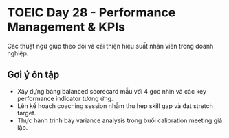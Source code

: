 # TOEIC Day 28 - Performance Management & KPIs

Các thuật ngữ giúp theo dõi và cải thiện hiệu suất nhân viên trong doanh nghiệp.

## Gợi ý ôn tập
- Xây dựng bảng balanced scorecard mẫu với 4 góc nhìn và các key performance indicator tương ứng.
- Lên kế hoạch coaching session nhằm thu hẹp skill gap và đạt stretch target.
- Thực hành trình bày variance analysis trong buổi calibration meeting giả lập.

